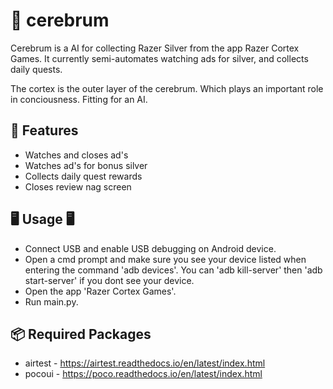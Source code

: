 
# 🧠 cerebrum 

Cerebrum is a AI for collecting Razer Silver from the app Razer Cortex Games. It currently semi-automates watching ads for silver, and collects daily quests.

The cortex is the outer layer of the cerebrum. Which plays an important role in conciousness. Fitting for an AI.


 ## 💠 Features 

- Watches and closes ad's
- Watches ad's for bonus silver
- Collects daily quest rewards
- Closes review nag screen


## 🖥️ Usage 🖥

- Connect USB and enable USB debugging on Android device.
- Open a cmd prompt and make sure you see your device listed when entering the command 'adb devices'. You can 'adb kill-server' then 'adb start-server' if you dont see your device.
- Open the app 'Razer Cortex Games'.
- Run main.py.

## 📦 Required Packages 
- airtest - https://airtest.readthedocs.io/en/latest/index.html
- pocoui - https://poco.readthedocs.io/en/latest/index.html
